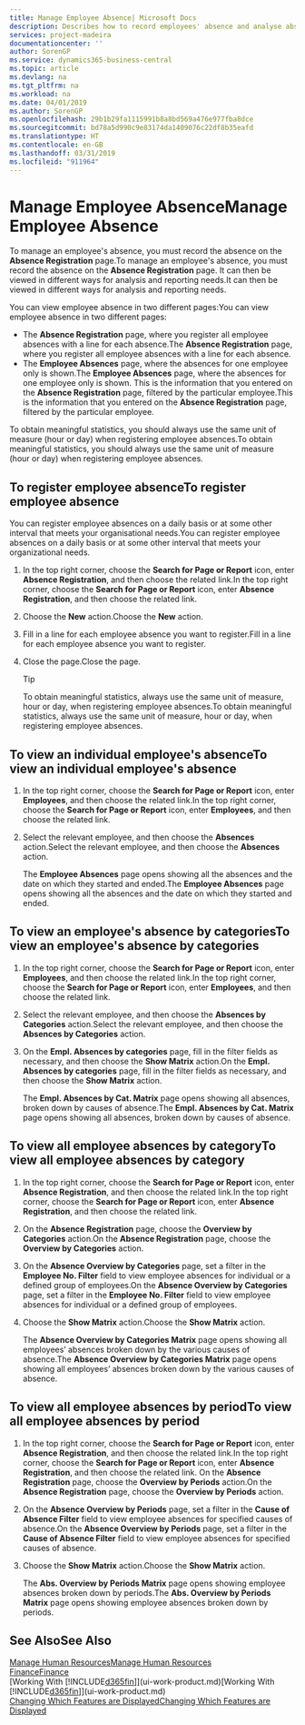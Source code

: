 ```yaml
---
title: Manage Employee Absence| Microsoft Docs
description: Describes how to record employees' absence and analyse absence statistics.
services: project-madeira
documentationcenter: ''
author: SorenGP
ms.service: dynamics365-business-central
ms.topic: article
ms.devlang: na
ms.tgt_pltfrm: na
ms.workload: na
ms.date: 04/01/2019
ms.author: SorenGP
ms.openlocfilehash: 29b1b29fa1115991b8a8bd569a476e977fba8dce
ms.sourcegitcommit: bd78a5d990c9e83174da1409076c22df8b35eafd
ms.translationtype: HT
ms.contentlocale: en-GB
ms.lasthandoff: 03/31/2019
ms.locfileid: "911964"
---
```

# <a name="manage-employee-absence"></a><span data-ttu-id="0d818-103">Manage Employee Absence</span><span class="sxs-lookup"><span data-stu-id="0d818-103">Manage Employee Absence</span></span>
<span data-ttu-id="0d818-104">To manage an employee's absence, you must record the absence on the **Absence Registration** page.</span><span class="sxs-lookup"><span data-stu-id="0d818-104">To manage an employee's absence, you must record the absence on the **Absence Registration** page.</span></span> <span data-ttu-id="0d818-105">It can then be viewed in different ways for analysis and reporting needs.</span><span class="sxs-lookup"><span data-stu-id="0d818-105">It can then be viewed in different ways for analysis and reporting needs.</span></span>

<span data-ttu-id="0d818-106">You can view employee absence in two different pages:</span><span class="sxs-lookup"><span data-stu-id="0d818-106">You can view employee absence in two different pages:</span></span>

* <span data-ttu-id="0d818-107">The **Absence Registration** page, where you register all employee absences with a line for each absence.</span><span class="sxs-lookup"><span data-stu-id="0d818-107">The **Absence Registration** page, where you register all employee absences with a line for each absence.</span></span>
* <span data-ttu-id="0d818-108">The **Employee Absences** page, where the absences for one employee only is shown.</span><span class="sxs-lookup"><span data-stu-id="0d818-108">The **Employee Absences** page, where the absences for one employee only is shown.</span></span> <span data-ttu-id="0d818-109">This is the information that you entered on the **Absence Registration** page, filtered by the particular employee.</span><span class="sxs-lookup"><span data-stu-id="0d818-109">This is the information that you entered on the **Absence Registration** page, filtered by the particular employee.</span></span>

<span data-ttu-id="0d818-110">To obtain meaningful statistics, you should always use the same unit of measure (hour or day) when registering employee absences.</span><span class="sxs-lookup"><span data-stu-id="0d818-110">To obtain meaningful statistics, you should always use the same unit of measure (hour or day) when registering employee absences.</span></span>

## <a name="to-register-employee-absence"></a><span data-ttu-id="0d818-111">To register employee absence</span><span class="sxs-lookup"><span data-stu-id="0d818-111">To register employee absence</span></span>
<span data-ttu-id="0d818-112">You can register employee absences on a daily basis or at some other interval that meets your organisational needs.</span><span class="sxs-lookup"><span data-stu-id="0d818-112">You can register employee absences on a daily basis or at some other interval that meets your organizational needs.</span></span>

1. <span data-ttu-id="0d818-113">In the top right corner, choose the **Search for Page or Report** icon, enter **Absence Registration**, and then choose the related link.</span><span class="sxs-lookup"><span data-stu-id="0d818-113">In the top right corner, choose the **Search for Page or Report** icon, enter **Absence Registration**, and then choose the related link.</span></span>
2. <span data-ttu-id="0d818-114">Choose the **New** action.</span><span class="sxs-lookup"><span data-stu-id="0d818-114">Choose the **New** action.</span></span>
3. <span data-ttu-id="0d818-115">Fill in a line for each employee absence you want to register.</span><span class="sxs-lookup"><span data-stu-id="0d818-115">Fill in a line for each employee absence you want to register.</span></span>
4. <span data-ttu-id="0d818-116">Close the page.</span><span class="sxs-lookup"><span data-stu-id="0d818-116">Close the page.</span></span>

    > [!Tip]
    > <span data-ttu-id="0d818-117">To obtain meaningful statistics, always use the same unit of measure, hour or day, when registering employee absences.</span><span class="sxs-lookup"><span data-stu-id="0d818-117">To obtain meaningful statistics, always use the same unit of measure, hour or day, when registering employee absences.</span></span>

## <a name="to-view-an-individual-employees-absence"></a><span data-ttu-id="0d818-118">To view an individual employee's absence</span><span class="sxs-lookup"><span data-stu-id="0d818-118">To view an individual employee's absence</span></span>
1. <span data-ttu-id="0d818-119">In the top right corner, choose the **Search for Page or Report** icon, enter **Employees**, and then choose the related link.</span><span class="sxs-lookup"><span data-stu-id="0d818-119">In the top right corner, choose the **Search for Page or Report** icon, enter **Employees**, and then choose the related link.</span></span>
2. <span data-ttu-id="0d818-120">Select the relevant employee, and then choose the **Absences** action.</span><span class="sxs-lookup"><span data-stu-id="0d818-120">Select the relevant employee, and then choose the **Absences** action.</span></span>

    <span data-ttu-id="0d818-121">The **Employee Absences** page opens showing all the absences and the date on which they started and ended.</span><span class="sxs-lookup"><span data-stu-id="0d818-121">The **Employee Absences** page opens showing all the absences and the date on which they started and ended.</span></span>

## <a name="to-view-an-employees-absence-by-categories"></a><span data-ttu-id="0d818-122">To view an employee's absence by categories</span><span class="sxs-lookup"><span data-stu-id="0d818-122">To view an employee's absence by categories</span></span>
1. <span data-ttu-id="0d818-123">In the top right corner, choose the **Search for Page or Report** icon, enter **Employees**, and then choose the related link.</span><span class="sxs-lookup"><span data-stu-id="0d818-123">In the top right corner, choose the **Search for Page or Report** icon, enter **Employees**, and then choose the related link.</span></span>
2. <span data-ttu-id="0d818-124">Select the relevant employee, and then choose the **Absences by Categories** action.</span><span class="sxs-lookup"><span data-stu-id="0d818-124">Select the relevant employee, and then choose the **Absences by Categories** action.</span></span>
3. <span data-ttu-id="0d818-125">On the **Empl. Absences by categories** page, fill in the filter fields as necessary, and then choose the **Show Matrix** action.</span><span class="sxs-lookup"><span data-stu-id="0d818-125">On the **Empl. Absences by categories** page, fill in the filter fields as necessary, and then choose the **Show Matrix** action.</span></span>

    <span data-ttu-id="0d818-126">The **Empl. Absences by Cat. Matrix** page opens showing all absences, broken down by causes of absence.</span><span class="sxs-lookup"><span data-stu-id="0d818-126">The **Empl. Absences by Cat. Matrix** page opens showing all absences, broken down by causes of absence.</span></span>

## <a name="to-view-all-employee-absences-by-category"></a><span data-ttu-id="0d818-127">To view all employee absences by category</span><span class="sxs-lookup"><span data-stu-id="0d818-127">To view all employee absences by category</span></span>
1. <span data-ttu-id="0d818-128">In the top right corner, choose the **Search for Page or Report** icon, enter **Absence Registration**, and then choose the related link.</span><span class="sxs-lookup"><span data-stu-id="0d818-128">In the top right corner, choose the **Search for Page or Report** icon, enter **Absence Registration**, and then choose the related link.</span></span>
2. <span data-ttu-id="0d818-129">On the **Absence Registration** page, choose the **Overview by Categories** action.</span><span class="sxs-lookup"><span data-stu-id="0d818-129">On the **Absence Registration** page, choose the **Overview by Categories** action.</span></span>
3. <span data-ttu-id="0d818-130">On the **Absence Overview by Categories** page, set a filter in the **Employee No. Filter** field to view employee absences for individual or a defined group of employees.</span><span class="sxs-lookup"><span data-stu-id="0d818-130">On the **Absence Overview by Categories** page, set a filter in the **Employee No. Filter** field to view employee absences for individual or a defined group of employees.</span></span>
4. <span data-ttu-id="0d818-131">Choose the **Show Matrix** action.</span><span class="sxs-lookup"><span data-stu-id="0d818-131">Choose the **Show Matrix** action.</span></span>

    <span data-ttu-id="0d818-132">The **Absence Overview by Categories Matrix** page opens showing all employees’ absences broken down by the various causes of absence.</span><span class="sxs-lookup"><span data-stu-id="0d818-132">The **Absence Overview by Categories Matrix** page opens showing all employees’ absences broken down by the various causes of absence.</span></span>

## <a name="to-view-all-employee-absences-by-period"></a><span data-ttu-id="0d818-133">To view all employee absences by period</span><span class="sxs-lookup"><span data-stu-id="0d818-133">To view all employee absences by period</span></span>
1. <span data-ttu-id="0d818-134">In the top right corner, choose the **Search for Page or Report** icon, enter **Absence Registration**, and then choose the related link.</span><span class="sxs-lookup"><span data-stu-id="0d818-134">In the top right corner, choose the **Search for Page or Report** icon, enter **Absence Registration**, and then choose the related link.</span></span>
   <span data-ttu-id="0d818-135">On the **Absence Registration** page, choose the **Overview by Periods** action.</span><span class="sxs-lookup"><span data-stu-id="0d818-135">On the **Absence Registration** page, choose the **Overview by Periods** action.</span></span>
2. <span data-ttu-id="0d818-136">On the **Absence Overview by Periods** page, set a filter in the **Cause of Absence Filter** field to view employee absences for specified causes of absence.</span><span class="sxs-lookup"><span data-stu-id="0d818-136">On the **Absence Overview by Periods** page, set a filter in the **Cause of Absence Filter** field to view employee absences for specified causes of absence.</span></span>
3. <span data-ttu-id="0d818-137">Choose the **Show Matrix** action.</span><span class="sxs-lookup"><span data-stu-id="0d818-137">Choose the **Show Matrix** action.</span></span>

    <span data-ttu-id="0d818-138">The **Abs. Overview by Periods Matrix** page opens showing employee absences broken down by periods.</span><span class="sxs-lookup"><span data-stu-id="0d818-138">The **Abs. Overview by Periods Matrix** page opens showing employee absences broken down by periods.</span></span>

## <a name="see-also"></a><span data-ttu-id="0d818-139">See Also</span><span class="sxs-lookup"><span data-stu-id="0d818-139">See Also</span></span>
[<span data-ttu-id="0d818-140">Manage Human Resources</span><span class="sxs-lookup"><span data-stu-id="0d818-140">Manage Human Resources</span></span>](hr-manage-human-resources.md)  
[<span data-ttu-id="0d818-141">Finance</span><span class="sxs-lookup"><span data-stu-id="0d818-141">Finance</span></span>](finance.md)  
<span data-ttu-id="0d818-142">[Working With [!INCLUDE[d365fin](includes/d365fin_md.md)]](ui-work-product.md)</span><span class="sxs-lookup"><span data-stu-id="0d818-142">[Working With [!INCLUDE[d365fin](includes/d365fin_md.md)]](ui-work-product.md)</span></span>  
[<span data-ttu-id="0d818-143">Changing Which Features are Displayed</span><span class="sxs-lookup"><span data-stu-id="0d818-143">Changing Which Features are Displayed</span></span>](ui-experiences.md)

